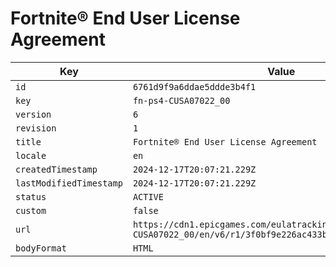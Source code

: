 # Fortnite® End User License Agreement

| Key | Value |
| --- | ----- |
| `id` | `6761d9f9a6ddae5ddde3b4f1` |
| `key` | `fn-ps4-CUSA07022_00` |
| `version` | `6` |
| `revision` | `1` |
| `title` | `Fortnite® End User License Agreement` |
| `locale` | `en` |
| `createdTimestamp` | `2024-12-17T20:07:21.229Z` |
| `lastModifiedTimestamp` | `2024-12-17T20:07:21.229Z` |
| `status` | `ACTIVE` |
| `custom` | `false` |
| `url` | `https://cdn1.epicgames.com/eulatracking-download/fn-ps4-CUSA07022_00/en/v6/r1/3f0bf9e226ac433b1f8f4983e7168451.pdf` |
| `bodyFormat` | `HTML` |
